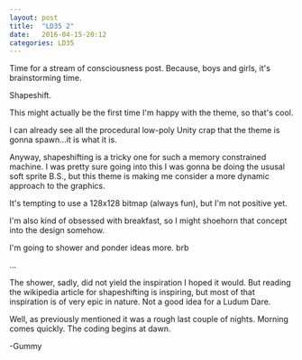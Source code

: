 ```yaml
---
layout: post
title:  "LD35 2"
date:   2016-04-15-20:12
categories: LD35
---
```

Time for a stream of consciousness post.  Because, boys and girls, it's
brainstorming time.

Shapeshift.

This might actually be the first time I'm happy with the theme, so that's cool.

I can already see all the procedural low-poly Unity crap that the theme is gonna
spawn...it is what it is.

Anyway, shapeshifting is a tricky one for such a memory constrained machine.
I was pretty sure going into this I was gonna be doing the ususal soft sprite
B.S., but this theme is making me consider a more dynamic approach to the
graphics.

It's tempting to use a 128x128 bitmap (always fun), but I'm not positive yet.

I'm also kind of obsessed with breakfast, so I might shoehorn that concept into
the design somehow.

I'm going to shower and ponder ideas more. brb

...

The shower, sadly, did not yield the inspiration I hoped it would.  But 
reading the wikipedia article for shapeshifting is inspiring, but most of that
inspiration is of very epic in nature.  Not a good idea for a Ludum Dare.

Well, as previously mentioned it was a rough last couple of nights.  Morning
comes quickly.  The coding begins at dawn.

-Gummy
